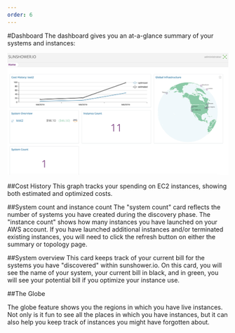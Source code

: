 ```yaml
---
order: 6
---
```


#Dashboard
The dashboard gives you an at-a-glance summary of your systems and instances:

![dashboard overview](./imgs/dashboard/dashboard-overview.png)

##Cost History
This graph tracks your spending on EC2 instances, showing both estimated and optimized costs.

##System count and instance count
The "system count" card reflects the number of systems you have created during the discovery phase. The 
"instance count" shows how many instances you have launched on your AWS account. If you 
have launched additional instances and/or terminated existing instances, you will need
to click the refresh button on either the summary or topology page.


##System overview
This card keeps track of your current bill for the systems you have "discovered"
within sunshower.io. On this card, you will see the name of your system, 
your current bill in black, and in green, you will see your potential bill if 
you optimize your instance use.

##The Globe

The globe feature shows you the regions in which you have live instances. Not only is it fun to see all the places in which you 
have instances, but it can also help you keep track of instances you might have forgotten about. 